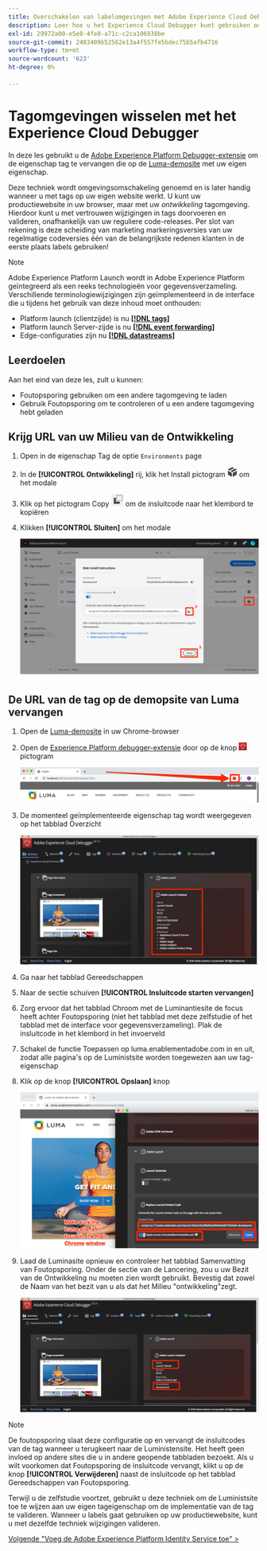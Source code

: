 ```yaml
---
title: Overschakelen van labelomgevingen met Adobe Experience Cloud Debugger
description: Leer hoe u het Experience Cloud Debugger kunt gebruiken om verschillende tags in te sluiten. Deze les maakt deel uit van de zelfstudie Experience Cloud implementeren in websites.
exl-id: 29972a00-e5e0-4fe0-a71c-c2ca106938be
source-git-commit: 2483409b52562e13a4f557fe5bdec75b5afb4716
workflow-type: tm+mt
source-wordcount: '623'
ht-degree: 0%

---
```


# Tagomgevingen wisselen met het Experience Cloud Debugger

In deze les gebruikt u de [Adobe Experience Platform Debugger-extensie](https://chromewebstore.google.com/detail/adobe-experience-platform/bfnnokhpnncpkdmbokanobigaccjkpob) om de eigenschap tag te vervangen die op de [Luma-demosite](https://luma.enablementadobe.com/content/luma/us/en.html) met uw eigen eigenschap.

Deze techniek wordt omgevingsomschakeling genoemd en is later handig wanneer u met tags op uw eigen website werkt. U kunt uw productiewebsite in uw browser, maar met uw *ontwikkeling* tagomgeving. Hierdoor kunt u met vertrouwen wijzigingen in tags doorvoeren en valideren, onafhankelijk van uw reguliere code-releases.  Per slot van rekening is deze scheiding van marketing markeringsversies van uw regelmatige codeversies één van de belangrijkste redenen klanten in de eerste plaats labels gebruiken!

>[!NOTE]
>
>Adobe Experience Platform Launch wordt in Adobe Experience Platform geïntegreerd als een reeks technologieën voor gegevensverzameling. Verschillende terminologiewijzigingen zijn geïmplementeerd in de interface die u tijdens het gebruik van deze inhoud moet onthouden:
>
> * Platform launch (clientzijde) is nu **[[!DNL tags]](https://experienceleague.adobe.com/docs/experience-platform/tags/home.html?lang=nl)**
> * Platform launch Server-zijde is nu **[[!DNL event forwarding]](https://experienceleague.adobe.com/docs/experience-platform/tags/event-forwarding/overview.html)**
> * Edge-configuraties zijn nu **[[!DNL datastreams]](https://experienceleague.adobe.com/docs/experience-platform/edge/fundamentals/datastreams.html)**

## Leerdoelen

Aan het eind van deze les, zult u kunnen:

* Foutopsporing gebruiken om een andere tagomgeving te laden
* Gebruik Foutopsporing om te controleren of u een andere tagomgeving hebt geladen

## Krijg URL van uw Milieu van de Ontwikkeling

1. Open in de eigenschap Tag de optie `Environments` page

1. In de **[!UICONTROL Ontwikkeling]** rij, klik het Install pictogram ![Installatiepictogram](images/launch-installIcon.png) om het modale

1. Klik op het pictogram Copy ![Pictogram kopiëren](images/launch-copyIcon.png) om de insluitcode naar het klembord te kopiëren

1. Klikken **[!UICONTROL Sluiten]** om het modale

   ![Installatiepictogram](images/launch-copyInstallCode.png)

## De URL van de tag op de demopsite van Luma vervangen

1. Open de [Luma-demosite](https://luma.enablementadobe.com/content/luma/us/en.html) in uw Chrome-browser

1. Open de [Experience Platform debugger-extensie](https://chromewebstore.google.com/detail/adobe-experience-platform/bfnnokhpnncpkdmbokanobigaccjkpob) door op de knop ![Foutopsporingspictogram](images/icon-debugger.png) pictogram

   ![Klik op het pictogram Foutopsporing](images/switchEnvironments-openDebugger.png)

1. De momenteel geïmplementeerde eigenschap tag wordt weergegeven op het tabblad Overzicht

   ![tagomgeving weergegeven in Foutopsporing](images/switchEnvironments-debuggerOnWeRetail-prod.png)

1. Ga naar het tabblad Gereedschappen
1. Naar de sectie schuiven **[!UICONTROL Insluitcode starten vervangen]**
1. Zorg ervoor dat het tabblad Chroom met de Luminantiesite de focus heeft achter Foutopsporing (niet het tabblad met deze zelfstudie of het tabblad met de interface voor gegevensverzameling).  Plak de insluitcode in het klembord in het invoerveld
1. Schakel de functie Toepassen op luma.enablementadobe.com in en uit, zodat alle pagina&#39;s op de Luministsite worden toegewezen aan uw tag-eigenschap
1. Klik op de knop **[!UICONTROL Opslaan]** knop

   ![tagomgeving weergegeven in Foutopsporing](images/switchEnvironments-debugger-save.png)

1. Laad de Luminasite opnieuw en controleer het tabblad Samenvatting van Foutopsporing. Onder de sectie van de Lancering, zou u uw Bezit van de Ontwikkeling nu moeten zien wordt gebruikt. Bevestig dat zowel de Naam van het bezit van u als dat het Milieu &quot;ontwikkeling&quot;zegt.

   ![tagomgeving weergegeven in Foutopsporing](images/switchEnvironments-debuggerOnWeRetail.png)

>[!NOTE]
>
>De foutopsporing slaat deze configuratie op en vervangt de insluitcodes van de tag wanneer u terugkeert naar de Luministensite. Het heeft geen invloed op andere sites die u in andere geopende tabbladen bezoekt. Als u wilt voorkomen dat Foutopsporing de insluitcode vervangt, klikt u op de knop **[!UICONTROL Verwijderen]** naast de insluitcode op het tabblad Gereedschappen van Foutopsporing.

Terwijl u de zelfstudie voortzet, gebruikt u deze techniek om de Luministsite toe te wijzen aan uw eigen tageigenschap om de implementatie van de tag te valideren. Wanneer u labels gaat gebruiken op uw productiewebsite, kunt u met dezelfde techniek wijzigingen valideren.

[Volgende &quot;Voeg de Adobe Experience Platform Identity Service toe&quot; >](id-service.md)
